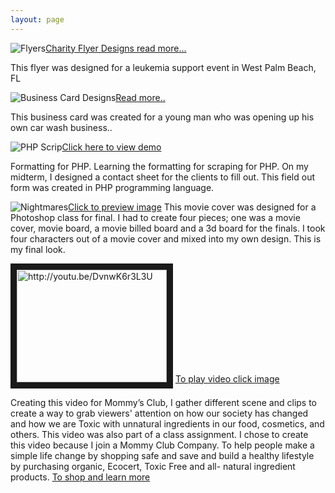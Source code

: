 ```yaml
---
layout: page
---
```


 ![Flyers](https://farm8.staticflickr.com/7363/16199081250_632e7851c5_m.jpg)[Charity Flyer Designs read more...](http:///katherinejs.aisites.com/github/index.htmlx)
<p>This flyer was designed for a leukemia support event in West Palm Beach, FL
 
![Business Card Designs](https://farm9.staticflickr.com/8583/16389610585_b097c33961_n.jpg)[Read more..](http://autowaxusa.com/)
<p>This business card was created for a young man who was opening up his own car wash business..

![PHP Scrip](https://farm8.staticflickr.com/7355/16381538956_971ec9221e_n.jpg)[Click here to view demo](http://katherinejs.aisites.com/Intro.%20to%20Scripting%20Languages/IM1403%20Midterm/im1403midterm.html)
<p> Formatting for PHP. Learning the formatting for scraping for PHP. On my midterm, I designed a contact sheet for the clients to fill out. This field out form was created in PHP programming language.

![Nightmares](https://farm9.staticflickr.com/8670/16225980997_b153152aab_n.jpg)[Click to preview image]()
This movie cover was designed for a Photoshop class for final. I had to create four pieces; one was a movie cover, movie board, a movie billed board and a 3d board for the finals. I took four characters out of a movie cover and mixed into my own design. This is my final look.

<a href="http://youtu.be/DvnwK6r3L3U" target="_blank"><img src="https://farm8.staticflickr.com/7327/15793540413_d802dff31a_n.jpg" 
alt="http://youtu.be/DvnwK6r3L3U" width="240" height="180" border="10" /></a> [To play video click image](https://www.youtube.com/watch?v=DvnwK6r3L3U&feature=youtu.be)

Creating this video for Mommy’s Club, I gather different scene and clips to create a way to grab viewers' attention on how our society has changed and how we are Toxic with unnatural ingredients in our food, cosmetics, and others. This video was also part of a class assignment. I chose to create this video because I join a Mommy Club Company. To help people make a simple life change by shopping safe and save and build a healthy lifestyle by purchasing organic, Ecocert, Toxic Free and all- natural ingredient products.  [To shop and learn more](https://healthyhomecompany.com/freshground)
